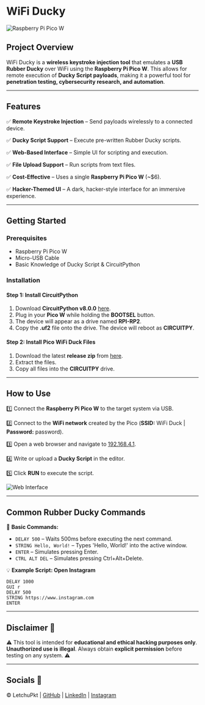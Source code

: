 #  WiFi Ducky 

![Raspberry Pi Pico W](https://cdn.mos.cms.futurecdn.net/Xmn9ztSwKavDfzgX6x3g4g.jpg)

## **Project Overview**
WiFi Ducky is a **wireless keystroke injection tool** that emulates a **USB Rubber Ducky** over WiFi using the **Raspberry Pi Pico W**. This allows for remote execution of **Ducky Script payloads**, making it a powerful tool for **penetration testing, cybersecurity research, and automation**.

---
## **Features**
✅ **Remote Keystroke Injection** – Send payloads wirelessly to a connected device.

✅ **Ducky Script Support** – Execute pre-written Rubber Ducky scripts.

✅ **Web-Based Interface** – Simple UI for scripting and execution.

✅ **File Upload Support** – Run scripts from text files.

✅ **Cost-Effective** – Uses a single **Raspberry Pi Pico W** (~$6).

✅ **Hacker-Themed UI** – A dark, hacker-style interface for an immersive experience.


---
## **Getting Started**
### **Prerequisites**
- Raspberry Pi Pico W
- Micro-USB Cable
- Basic Knowledge of Ducky Script & CircuitPython

### **Installation**
#### **Step 1: Install CircuitPython**
1. Download **CircuitPython v8.0.0** [here](https://adafruit-circuit-python.s3.amazonaws.com/bin/raspberry_pi_pico_w/fr/adafruit-circuitpython-raspberry_pi_pico_w-fr-8.0.0.uf2).
2. Plug in your **Pico W** while holding the **BOOTSEL** button.
3. The device will appear as a drive named **RPI-RP2**.
4. Copy the **.uf2** file onto the drive. The device will reboot as **CIRCUITPY**.

#### **Step 2: Install Pico WiFi Duck Files**
1. Download the latest **release zip** from [here](https://github.com/letchupkt/wifi-ducky).
2. Extract the files.
3. Copy all files into the **CIRCUITPY** drive.

---
## **How to Use**
1️⃣ Connect the **Raspberry Pi Pico W** to the target system via USB.

2️⃣ Connect to the **WiFi network** created by the Pico (**SSID:** WiFi Duck | **Password:** password).

3️⃣ Open a web browser and navigate to [192.168.4.1](http://192.168.4.1).

4️⃣ Write or upload a **Ducky Script** in the editor.

5️⃣ Click **RUN** to execute the script.


![Web Interface](https://gcdnb.pbrd.co/images/Qrj5szwW56B3.jpg?o=1)

---
## **Common Rubber Ducky Commands**
💾 **Basic Commands:**
- `DELAY 500` – Waits 500ms before executing the next command.
- `STRING Hello, World!` – Types 'Hello, World!' into the active window.
- `ENTER` – Simulates pressing Enter.
- `CTRL ALT DEL` – Simulates pressing Ctrl+Alt+Delete.

💡 **Example Script: Open Instagram**
```ducky
DELAY 1000
GUI r
DELAY 500
STRING https://www.instagram.com
ENTER
```

---
## **Disclaimer** 🚨
⚠️ This tool is intended for **educational and ethical hacking purposes only**. **Unauthorized use is illegal**. Always obtain **explicit permission** before testing on any system. ⚠️

---
## **Socials** 🔗
&copy; <span id="currentYear"></span> LetchuPkt | 
[GitHub](https://github.com/letchupkt) | 
[LinkedIn](https://linkedin.com/in/lakshmikanthank) | 
[Instagram](https://instagram.com/letchu_pkt)
